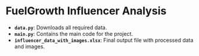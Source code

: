 # FuelGrowth Influencer Analysis

- **`data.py`**: Downloads all required data.  
- **`main.py`**: Contains the main code for the project.  
- **`influencer_data_with_images.xlsx`**: Final output file with processed data and images.  
